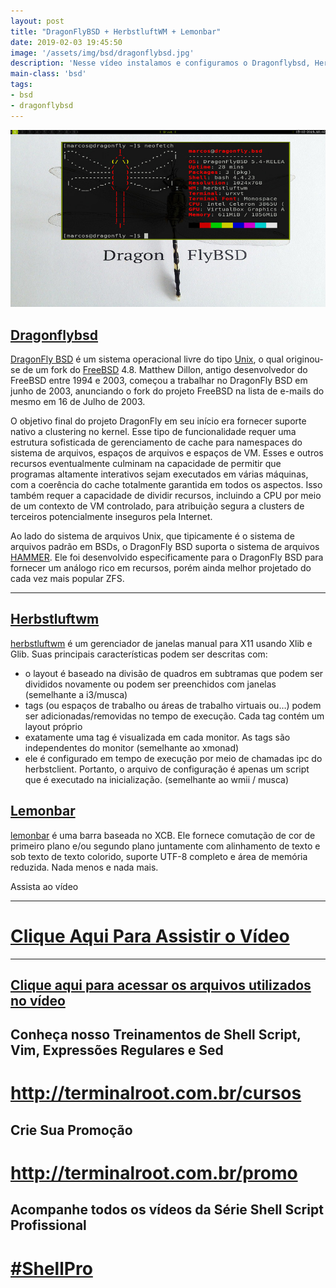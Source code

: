 ```yaml
---
layout: post
title: "DragonFlyBSD + HerbstluftWM + Lemonbar"
date: 2019-02-03 19:45:50
image: '/assets/img/bsd/dragonflybsd.jpg'
description: 'Nesse vídeo instalamos e configuramos o Dragonflybsd, Herbstluftwm e o Lemonbar.'
main-class: 'bsd'
tags:
- bsd
- dragonflybsd
---
```


![DragonFlyBSD + HerbstluftWM + Lemonbar](/assets/img/bsd/dragonflybsd.jpg)

## [Dragonflybsd](http://www.dragonflybsd.org/)

[DragonFly BSD](http://www.dragonflybsd.org/) é um sistema operacional livre do tipo [Unix](http://terminalroot.com.br/2016/11/blog-linux-unix.html), o qual originou-se de um fork do [FreeBSD](http://terminalroot.com.br/2017/09/por-que-freebsd.html) 4.8. Matthew Dillon, antigo desenvolvedor do FreeBSD entre 1994 e 2003, começou a trabalhar no DragonFly BSD em junho de 2003, anunciando o fork do projeto FreeBSD na lista de e-mails do mesmo em 16 de Julho de 2003.

O objetivo final do projeto DragonFly em seu início era fornecer suporte nativo a clustering no kernel. Esse tipo de funcionalidade requer uma estrutura sofisticada de gerenciamento de cache para namespaces do sistema de arquivos, espaços de arquivos e espaços de VM. Esses e outros recursos eventualmente culminam na capacidade de permitir que programas altamente interativos sejam executados em várias máquinas, com a coerência do cache totalmente garantida em todos os aspectos. Isso também requer a capacidade de dividir recursos, incluindo a CPU por meio de um contexto de VM controlado, para atribuição segura a clusters de terceiros potencialmente inseguros pela Internet.

Ao lado do sistema de arquivos Unix, que tipicamente é o sistema de arquivos padrão em BSDs, o DragonFly BSD suporta o sistema de arquivos [HAMMER](http://www.dragonflybsd.org/hammer/). Ele foi desenvolvido especificamente para o DragonFly BSD para fornecer um análogo rico em recursos, porém ainda melhor projetado do cada vez mais popular ZFS.

***

## [Herbstluftwm](http://herbstluftwm.org/)

[herbstluftwm](http://herbstluftwm.org/) é um gerenciador de janelas manual para X11 usando Xlib e Glib. Suas principais características podem ser descritas com:
+ o layout é baseado na divisão de quadros em subtramas que podem ser divididos novamente ou podem ser preenchidos com janelas (semelhante a i3/musca)
+ tags (ou espaços de trabalho ou áreas de trabalho virtuais ou…) podem ser adicionadas/removidas no tempo de execução. Cada tag contém um layout próprio
+ exatamente uma tag é visualizada em cada monitor. As tags são independentes do monitor (semelhante ao xmonad)
+ ele é configurado em tempo de execução por meio de chamadas ipc do herbstclient. Portanto, o arquivo de configuração é apenas um script que é executado na inicialização. (semelhante ao wmii / musca)

## [Lemonbar](https://github.com/LemonBoy/bar)

[lemonbar](https://github.com/LemonBoy/bar) é uma barra baseada no XCB. Ele fornece comutação de cor de primeiro plano e/ou  segundo plano juntamente com alinhamento de texto e sob texto de texto colorido, suporte UTF-8 completo e área de memória reduzida. Nada menos e nada mais.

Assista ao vídeo

***

# [Clique Aqui Para Assistir o Vídeo](https://youtu.be/cI5rPUnNi1I)

***

## [Clique aqui para acessar os arquivos utilizados no vídeo](http://bit.ly/2DRmkXH)

## Conheça nosso Treinamentos de Shell Script, Vim, Expressões Regulares e Sed
# <http://terminalroot.com.br/cursos>

## Crie Sua Promoção
# <http://terminalroot.com.br/promo>

## Acompanhe todos os vídeos da **Série Shell Script Profissional**
# [#ShellPro](http://bit.ly/shell-pro-root)
